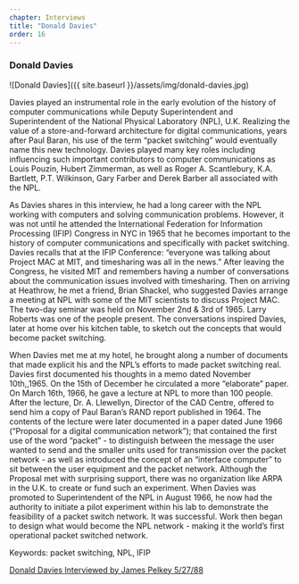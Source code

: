 ```yaml
---
chapter: Interviews
title: "Donald Davies"
order: 16
---
```


### Donald Davies

![Donald Davies]({{ site.baseurl }}/assets/img/donald-davies.jpg)

Davies played an instrumental role in the early evolution of the history of computer communications while Deputy Superintendent and Superintendent of the National Physical Laboratory (NPL), U.K. Realizing the value of a store-and-forward architecture for digital communications, years after Paul Baran, his use of the term “packet switching” would eventually name this new technology. Davies played many key roles including influencing such important contributors to computer communications as Louis Pouzin, Hubert Zimmerman, as well as Roger A. Scantlebury, K.A. Bartlett, P.T. Wilkinson, Gary Farber and Derek Barber all associated with the NPL.

As Davies shares in this interview, he had a long career with the NPL working with computers and solving communication problems. However, it was not until he attended the International Federation for Information Processing (IFIP) Congress in NYC in 1965 that he becomes important to the history of computer communications and specifically with packet switching. Davies recalls that at the IFIP Conference: “everyone was talking about Project MAC at MIT, and timesharing was all in the news.” After leaving the Congress, he visited MIT and remembers having a number of conversations about the communication issues involved with timesharing. Then on arriving at Heathrow, he met a friend, Brian Shackel, who suggested Davies arrange a meeting at NPL with some of the MIT scientists to discuss Project MAC. The two-day seminar was held on November 2nd & 3rd of 1965. Larry Roberts was one of the people present. The conversations inspired Davies, later at home over his kitchen table, to sketch out the concepts that would become packet switching.

When Davies met me at my hotel, he brought along a number of documents that made explicit his and the NPL’s efforts to made packet switching real. Davies first documented his thoughts in a memo dated November 10th,,1965. On the 15th of December he circulated a more “elaborate” paper. On March 16th, 1966, he gave a lecture at NPL to more than 100 people. After the lecture, Dr. A. Llewellyn, Director of the CAD Centre, offered to send him a copy of Paul Baran’s RAND report published in 1964. The contents of the lecture were later documented in a paper dated June 1966 (“Proposal for a digital communication network”); that contained the first use of the word “packet” - to distinguish between the message the user wanted to send and the smaller units used for transmission over the packet network - as well as introduced the concept of an “interface computer” to sit between the user equipment and the packet network. Although the Proposal met with surprising support, there was no organization like ARPA in the U.K. to create or fund such an experiment. When Davies was promoted to Superintendent of the NPL in August 1966, he now had the authority to initiate a pilot experiment within his lab to demonstrate the feasibility of a packet switch network. It was successful. Work then began to design what would become the NPL network - making it the world’s first operational packet switched network.

Keywords: packet switching, NPL, IFIP

[Donald Davies Interviewed by James Pelkey 5/27/88](https://archive.computerhistory.org/resources/access/text/2017/11/102738594-05-01-acc.pdf)
